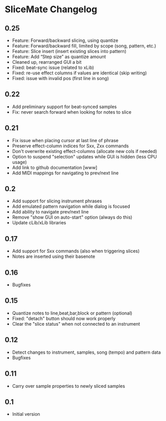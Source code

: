 # SliceMate Changelog

## 0.25
- Feature: Forward/backward slicing, using quantize
- Feature: Forward/backward fill, limited by scope (song, pattern, etc.)
- Feature: Slice insert (insert existing slices into pattern)
- Feature: Add “Step size” as quantize amount
- Cleaned up, rearranged GUI a bit 
- Fixed: beat-sync issue (related to xLib) 
- Fixed: re-use effect columns if values are identical (skip writing)
- Fixed: issue with invalid pos (first line in song)

## 0.22
- Add preliminary support for beat-synced samples 
- Fix: never search forward when looking for notes to slice

## 0.21
- Fix issue when placing cursor at last line of phrase
- Preserve effect-column indices for Sxx, Zxx commands
- Don't overwrite existing effect-columns (allocate new cols if needed)
- Option to suspend "selection" updates while GUI is hidden (less CPU usage)
- Add link to github documentation [www]
- Add MIDI mappings for navigating to prev/next line 

## 0.2
- Add support for slicing instrument phrases
- Add emulated pattern navigation while dialog is focused
- Add ability to navigate prev/next line 
- Remove "show GUI on auto-start" option (always do this)
- Update cLib/xLib libraries

## 0.17

- Add support for Sxx commands (also when triggering slices)
- Notes are inserted using their basenote

## 0.16

- Bugfixes

## 0.15

- Quantize notes to line,beat,bar,block or pattern (optional)
- Fixed: "detach" button should now work properly
- Clear the "slice status" when not connected to an instrument

## 0.12

- Detect changes to instrument, samples, song (tempo) and pattern data
- Bugfixes

## 0.11

- Carry over sample properties to newly sliced samples

## 0.1 

- Initial version 
